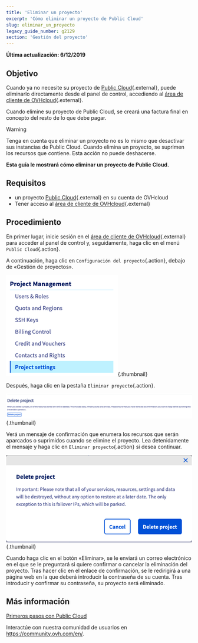 ```yaml
---
title: 'Eliminar un proyecto'
excerpt: 'Cómo eliminar un proyecto de Public Cloud'
slug: eliminar_un_proyecto
legacy_guide_number: g2129
section: 'Gestión del proyecto'
---
```


**Última actualización: 6/12/2019**

## Objetivo

Cuando ya no necesite su proyecto de [Public Cloud]({ovh_www}/public-cloud/){.external}, puede eliminarlo directamente desde el panel de control, accediendo al [área de cliente de OVHcloud](https://ca.ovh.com/auth/?action=gotomanager&from=https://www.ovh.com/world/&ovhSubsidiary=ws){.external}.

Cuando elimine su proyecto de Public Cloud, se creará una factura final en concepto del resto de lo que debe pagar.

> [!warning]
>
Tenga en cuenta que eliminar un proyecto no es lo mismo que desactivar sus instancias de Public Cloud. Cuando elimina un proyecto, se suprimen los recursos que contiene. Esta acción no puede deshacerse.
>

**Esta guía le mostrará cómo eliminar un proyecto de Public Cloud.**

## Requisitos

* un proyecto [Public Cloud]({ovh_www}/public-cloud/){.external} en su cuenta de OVHcloud
* Tener acceso al [área de cliente de OVHcloud](https://ca.ovh.com/auth/?action=gotomanager&from=https://www.ovh.com/world/&ovhSubsidiary=ws){.external}

## Procedimiento

En primer lugar, inicie sesión en el [área de cliente de OVHcloud](https://ca.ovh.com/auth/?action=gotomanager&from=https://www.ovh.com/world/&ovhSubsidiary=ws){.external} para acceder al panel de control y, seguidamente, haga clic en el menú `Public Cloud`{.action}.

A continuación, haga clic en `Configuración del proyecto`{.action}, debajo de «Gestión de proyectos».

![cloud menu](images/deleteproject.png){.thumbnail}

Después, haga clic en la pestaña `Eliminar proyecto`{.action}.

![compute tab](images/deleteproject1.png){.thumbnail}

Verá un mensaje de confirmación que enumera los recursos que serán aparcados o suprimidos cuando se elimine el proyecto. Lea detenidamente el mensaje y haga clic en `Eliminar proyecto`{.action} si desea continuar.

![compute tab](images/deleteproject2.png){.thumbnail}

Cuando haga clic en el botón «Eliminar», se le enviará un correo electrónico en el que se le preguntará si quiere confirmar o cancelar la eliminación del proyecto. Tras hacer clic en el enlace de confirmación, se le redirigirá a una página web en la que deberá introducir la contraseña de su cuenta. Tras introducir y confirmar su contraseña, su proyecto será eliminado.

## Más información

[Primeros pasos con Public Cloud](../public-cloud-primeros-pasos)

Interactúe con nuestra comunidad de usuarios en <https://community.ovh.com/en/>.
